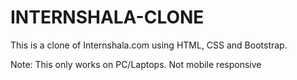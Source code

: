 # INTERNSHALA-CLONE
This is a clone of Internshala.com using HTML, CSS and Bootstrap.

Note: This only works on PC/Laptops. Not mobile responsive 
